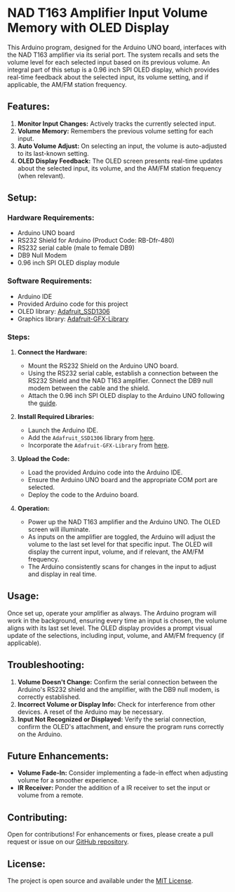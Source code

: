 # NAD T163 Amplifier Input Volume Memory with OLED Display

This Arduino program, designed for the Arduino UNO board, interfaces with the NAD T163 amplifier via its serial port. The system recalls and sets the volume level for each selected input based on its previous volume. An integral part of this setup is a 0.96 inch SPI OLED display, which provides real-time feedback about the selected input, its volume setting, and if applicable, the AM/FM station frequency.

## Features:

1. **Monitor Input Changes:** Actively tracks the currently selected input.
2. **Volume Memory:** Remembers the previous volume setting for each input.
3. **Auto Volume Adjust:** On selecting an input, the volume is auto-adjusted to its last-known setting.
4. **OLED Display Feedback:** The OLED screen presents real-time updates about the selected input, its volume, and the AM/FM station frequency (when relevant).

## Setup:

### Hardware Requirements:

- Arduino UNO board
- RS232 Shield for Arduino (Product Code: RB-Dfr-480)
- RS232 serial cable (male to female DB9)
- DB9 Null Modem
- 0.96 inch SPI OLED display module

### Software Requirements:

- Arduino IDE
- Provided Arduino code for this project
- OLED library: [Adafruit_SSD1306](https://github.com/adafruit/Adafruit_SSD1306)
- Graphics library: [Adafruit-GFX-Library](https://github.com/adafruit/Adafruit-GFX-Library)

### Steps:

1. **Connect the Hardware:**
   - Mount the RS232 Shield on the Arduino UNO board.
   - Using the RS232 serial cable, establish a connection between the RS232 Shield and the NAD T163 amplifier. Connect the DB9 null modem between the cable and the shield.
   - Attach the 0.96 inch SPI OLED display to the Arduino UNO following the [guide](https://electropeak.com/learn/interfacing-0-96-inch-spi-oled-display-module-with-arduino/).

2. **Install Required Libraries:**
   - Launch the Arduino IDE.
   - Add the `Adafruit_SSD1306` library from [here](https://github.com/adafruit/Adafruit_SSD1306).
   - Incorporate the `Adafruit-GFX-Library` from [here](https://github.com/adafruit/Adafruit-GFX-Library).
   
3. **Upload the Code:**
   - Load the provided Arduino code into the Arduino IDE.
   - Ensure the Arduino UNO board and the appropriate COM port are selected.
   - Deploy the code to the Arduino board.

4. **Operation:**
   - Power up the NAD T163 amplifier and the Arduino UNO. The OLED screen will illuminate.
   - As inputs on the amplifier are toggled, the Arduino will adjust the volume to the last set level for that specific input. The OLED will display the current input, volume, and if relevant, the AM/FM frequency.
   - The Arduino consistently scans for changes in the input to adjust and display in real time.

## Usage:

Once set up, operate your amplifier as always. The Arduino program will work in the background, ensuring every time an input is chosen, the volume aligns with its last set level. The OLED display provides a prompt visual update of the selections, including input, volume, and AM/FM frequency (if applicable).

## Troubleshooting:

1. **Volume Doesn't Change:** Confirm the serial connection between the Arduino's RS232 shield and the amplifier, with the DB9 null modem, is correctly established.
2. **Incorrect Volume or Display Info:** Check for interference from other devices. A reset of the Arduino may be necessary.
3. **Input Not Recognized or Displayed:** Verify the serial connection, confirm the OLED's attachment, and ensure the program runs correctly on the Arduino.

## Future Enhancements:

- **Volume Fade-In:** Consider implementing a fade-in effect when adjusting volume for a smoother experience.
- **IR Receiver:** Ponder the addition of a IR receiver to set the input or volume from a remote.
  
## Contributing:

Open for contributions! For enhancements or fixes, please create a pull request or issue on our [GitHub repository](#).

## License:

The project is open source and available under the [MIT License](https://opensource.org/licenses/MIT).



